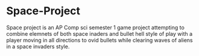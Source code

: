 # Space-Project
Space project is an AP Comp sci semester 1 game project attempting to combine elemnets of both space inaders and bullet hell style of play with a player moving in all directions to ovid bullets while clearing waves of aliens in a space invaders style.
